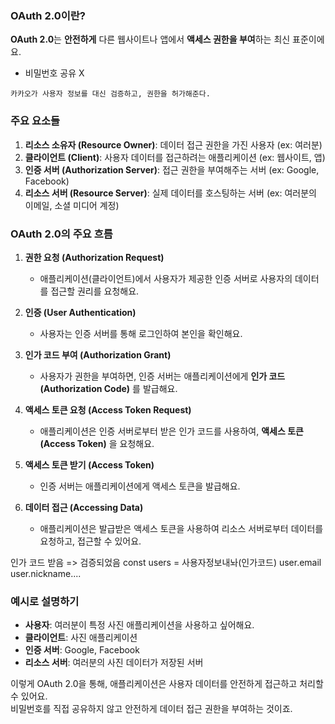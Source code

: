 ### OAuth 2.0이란?

**OAuth 2.0**는 **안전하게** 다른 웹사이트나 앱에서 **액세스 권한을 부여**하는 최신 표준이에요.  

- 비밀번호 공유 X

`카카오가 사용자 정보를 대신 검증하고, 권한을 허가해준다.`

### 주요 요소들

1. **리소스 소유자 (Resource Owner)**: 데이터 접근 권한을 가진 사용자 (ex: 여러분)
2. **클라이언트 (Client)**: 사용자 데이터를 접근하려는 애플리케이션 (ex: 웹사이트, 앱)
3. **인증 서버 (Authorization Server)**: 접근 권한을 부여해주는 서버 (ex: Google, Facebook)
4. **리소스 서버 (Resource Server)**: 실제 데이터를 호스팅하는 서버 (ex: 여러분의 이메일, 소셜 미디어 계정)

### OAuth 2.0의 주요 흐름

1. **권한 요청 (Authorization Request)**

   - 애플리케이션(클라이언트)에서 사용자가 제공한 인증 서버로 사용자의 데이터를 접근할 권리를 요청해요.

2. **인증 (User Authentication)**

   - 사용자는 인증 서버를 통해 로그인하여 본인을 확인해요.

3. **인가 코드 부여 (Authorization Grant)**

   - 사용자가 권한을 부여하면, 인증 서버는 애플리케이션에게 **인가 코드 (Authorization Code)** 를 발급해요.

4. **액세스 토큰 요청 (Access Token Request)**

   - 애플리케이션은 인증 서버로부터 받은 인가 코드를 사용하여, **액세스 토큰 (Access Token)** 을 요청해요.

5. **액세스 토큰 받기 (Access Token)**

   - 인증 서버는 애플리케이션에게 액세스 토큰을 발급해요.

6. **데이터 접근 (Accessing Data)**

   - 애플리케이션은 발급받은 액세스 토큰을 사용하여 리소스 서버로부터 데이터를 요청하고, 접근할 수 있어요.

인가 코드 받음 => 검증되었음
const users = 사용자정보내놔(인가코드)
user.email
user.nickname....

### 예시로 설명하기

- **사용자**: 여러분이 특정 사진 애플리케이션을 사용하고 싶어해요.
- **클라이언트**: 사진 애플리케이션
- **인증 서버**: Google, Facebook
- **리소스 서버**: 여러분의 사진 데이터가 저장된 서버

이렇게 OAuth 2.0을 통해, 애플리케이션은 사용자 데이터를 안전하게 접근하고 처리할 수 있어요.  
비밀번호를 직접 공유하지 않고 안전하게 데이터 접근 권한을 부여하는 것이죠.

